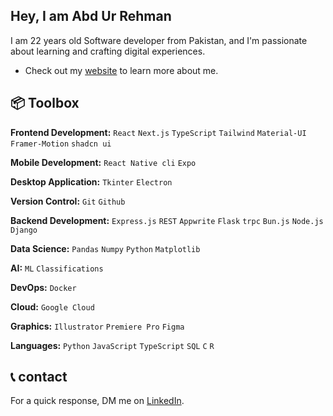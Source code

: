 ## Hey, I am Abd Ur Rehman

I am 22 years old Software developer from Pakistan, and I'm passionate about learning and crafting digital experiences.

- Check out my [website](https://knuggets.tech/) to learn more about me.

## 📦 Toolbox

**Frontend Development:** `React` `Next.js` `TypeScript` `Tailwind` `Material-UI` `Framer-Motion` `shadcn ui` 

**Mobile Development:** `React Native cli` `Expo` 

**Desktop Application:** `Tkinter` `Electron` 
 
**Version Control:** `Git` `Github`

**Backend Development:** `Express.js` `REST` `Appwrite` `Flask` `trpc` `Bun.js` `Node.js` `Django`

**Data Science:** `Pandas` `Numpy` `Python` `Matplotlib` 

**AI:** `ML` `Classifications`

**DevOps:** `Docker`

**Cloud:** `Google Cloud`

**Graphics:** `Illustrator` `Premiere Pro` `Figma`

**Languages:** `Python` `JavaScript` `TypeScript` `SQL` `C` `R`

## 📞 contact

For a quick response, DM me on [LinkedIn](https://www.linkedin.com/in/abd-ur-rehman-khan-555a50247).

